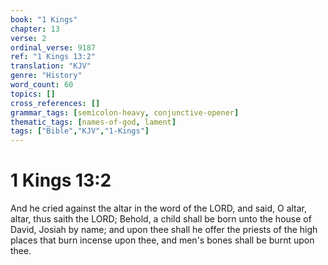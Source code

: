 ```yaml
---
book: "1 Kings"
chapter: 13
verse: 2
ordinal_verse: 9187
ref: "1 Kings 13:2"
translation: "KJV"
genre: "History"
word_count: 60
topics: []
cross_references: []
grammar_tags: [semicolon-heavy, conjunctive-opener]
thematic_tags: [names-of-god, lament]
tags: ["Bible","KJV","1-Kings"]
---
```


# 1 Kings 13:2

And he cried against the altar in the word of the LORD, and said, O altar, altar, thus saith the LORD; Behold, a child shall be born unto the house of David, Josiah by name; and upon thee shall he offer the priests of the high places that burn incense upon thee, and men's bones shall be burnt upon thee.
